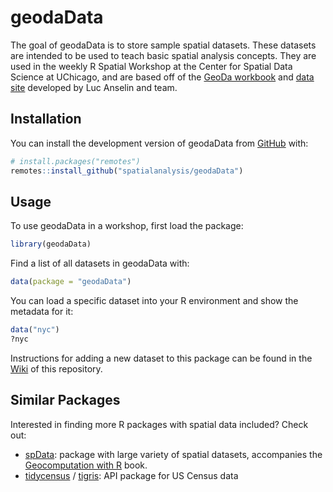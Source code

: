
<!-- README.md is generated from README.Rmd. Please edit that file -->

# geodaData

<!-- badges: start -->

<!-- badges: end -->

The goal of geodaData is to store sample spatial datasets. These
datasets are intended to be used to teach basic spatial analysis
concepts. They are used in the weekly R Spatial Workshop at the Center
for Spatial Data Science at UChicago, and are based off of the [GeoDa
workbook](https://geodacenter.github.io/documentation.html) and [data
site](https://geodacenter.github.io/data-and-lab/) developed by Luc
Anselin and team.

## Installation

You can install the development version of geodaData from
[GitHub](https://github.com/) with:

``` r
# install.packages("remotes")
remotes::install_github("spatialanalysis/geodaData")
```

## Usage

To use geodaData in a workshop, first load the package:

``` r
library(geodaData)
```

Find a list of all datasets in geodaData with:

``` r
data(package = "geodaData")
```

You can load a specific dataset into your R environment and show the
metadata for it:

``` r
data("nyc")
?nyc
```

Instructions for adding a new dataset to this package can be found in
the [Wiki](wiki/How-to-add-a-dataset-to-this-package) of this
repository.

## Similar Packages

Interested in finding more R packages with spatial data included? Check
out:

  - [spData](https://github.com/Nowosad/spData): package with large
    variety of spatial datasets, accompanies the [Geocomputation with
    R](https://geocompr.github.io) book.
  - [tidycensus](https://github.com/walkerke/tidycensus) /
    [tigris](https://github.com/walkerke/tigris): API package for US
    Census data
